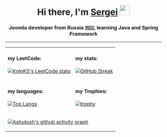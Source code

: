 <h1 align="center">Hi there, I'm <a href="https://vk.com/id18440373" target="_blank">Sergei</a> 
<img src="https://github.com/blackcater/blackcater/raw/main/images/Hi.gif" height="32"/></h1>
<h3 align="center">Joomla developer from Russia 🇷🇺, learning Java and Spring Framework</h3>

<hr>
<table>
<tr>
<td>
<h4>my LeetCode:</h4>

[![KnlnKS's LeetCode stats](https://leetcode-stats-six.vercel.app/api?username=telion&theme=dark)](https://github.com/telion85/leetcode-stats)  
</td>
<td>  
  <h4>my stats:</h4>

[![GitHub Streak](https://github-readme-streak-stats.herokuapp.com/?user=telion85)](https://git.io/streak-stats)
  
</tr>
  
<tr>
<td>
<h4>my languages:</h4>

[![Top Langs](https://github-readme-stats.vercel.app/api/top-langs/?username=telion85&layout=compact)](https://github.com/anuraghazra/github-readme-stats)
</td>
<td>  
  <h4>my Trophies:</h4>

[![trophy](https://github-profile-trophy.vercel.app/?username=telion85)](https://github.com/ryo-ma/github-profile-trophy)
  
</tr>
<tr><td colspan=2>

[![Ashutosh's github activity graph](https://activity-graph.herokuapp.com/graph?username=telion85)](https://github.com/telion85/github-readme-activity-graph)

  </tr>
</table>
